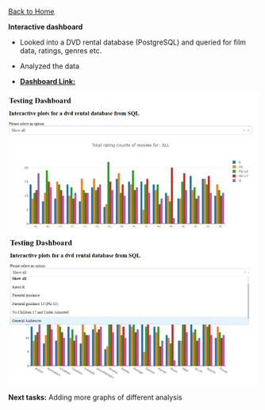 <a href="https://nyanonyan.github.io/Portfolio/">Back to Home</a>

**Interactive dashboard**

- Looked into a DVD rental database (PostgreSQL) and queried for film data, ratings, genres etc.
- Analyzed the data

- <a href="https://nyantest5050.herokuapp.com/">**Dashboard Link:**  </a>

<img src="dashboard_pic.jpg" width="650">


**Next tasks:** Adding more graphs of different analysis
